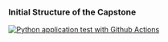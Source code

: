 ### Initial Structure of the Capstone 

[![Python application test with Github Actions](https://github.com/ArunKoundinya/SoulGuard/actions/workflows/main.yml/badge.svg)](https://github.com/ArunKoundinya/SoulGuard/actions/workflows/main.yml)
